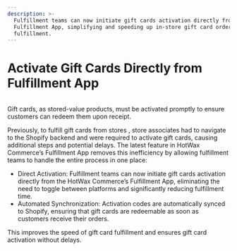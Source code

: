 ```yaml
---
description: >-
  Fulfillment teams can now initiate gift cards activation directly from the
  Fulfillment App, simplifying and speeding up in-store gift card order
  fulfillment.
---
```


# Activate Gift Cards Directly from Fulfillment App

<figure><img src="https://www.hotwax.co/hubfs/Fulfillment%201%20-%20Activate%20Gift%20Cards%20Directly%20from%20Fulfillment%20App.png" alt=""><figcaption></figcaption></figure>

Gift cards, as stored-value products, must be activated promptly to ensure customers can redeem them upon receipt.

Previously, to fulfill gift cards from stores , store associates had to navigate to the Shopify backend and were required to activate gift cards, causing additional steps and potential delays. The latest feature in HotWax Commerce’s Fulfillment App removes this inefficiency by allowing fulfillment teams to handle the entire process in one place:

* Direct Activation: Fulfillment teams can now initiate gift cards activation directly from the HotWax Commerce’s Fulfillment App, eliminating the need to toggle between platforms and significantly reducing fulfillment time.
* Automated Synchronization: Activation codes are automatically synced to Shopify, ensuring that gift cards are redeemable as soon as customers receive their orders.

This improves the speed of gift card fulfillment and ensures gift card activation without delays.

